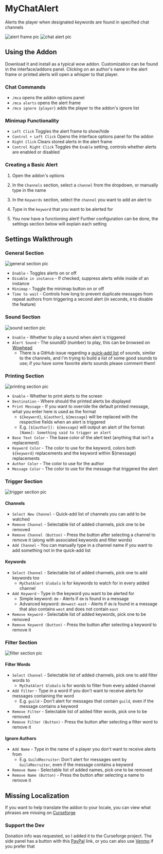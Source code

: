 # MyChatAlert

Alerts the player when designated keywords are found in specified chat channels

![alert frame pic]
![chat alert pic]

## Using the Addon

Download it and install as a typical wow addon. Customization can be found in the interface/addons panel. Clicking on an author's name in the alert frame or printed alerts will open a whisper to that player.

### Chat Commands

- `/mca` opens the addon options panel
- `/mca alerts` opens the alert frame
- `/mca ignore {player}` adds the player to the addon's ignore list

### Minimap Functionality

- `Left Click` Toggles the alert frame to show/hide
- `Control + Left Click` Opens the interface options panel for the addon
- `Right Click` Clears stored alerts in the alert frame
- `Control Right Click` Toggles the `Enable` setting, controls whether alerts are enabled or disabled

### Creating a Basic Alert

1) Open the addon's options

2) In the `Channels` section, select a `channel` from the dropdown, or manually type in the name

3) In the `Keywords` section, select the `channel` you want to add an alert to

4) Type in the `keyword` that you want to be alerted for

5) You now have a functioning alert! Further configuration can be done, the settings section below will explain each setting

## Settings Walkthrough

### General Section

![general section pic]

- `Enable` - Toggles alerts on or off
- `Disable in instance` - If checked, suppress alerts while inside of an instance
- `Minimap` - Toggle the minimap button on or off
- `Time to wait` - Controls how long to prevent duplicate messages from repeat authors from triggering a second alert (in seconds, `0` to disable the feature)

### Sound Section

![sound section pic]

- `Enable` - Whether to play a sound when alert is triggered
- `Alert Sound` - The soundID (number) to play, this can be browsed on [Wowhead][wowhead sound link]
  - There is a GitHub issue regarding a [quick-add list][github sound issue link] of sounds, similar to the channels, and I'm trying to build a list of some good sounds to use; if you have some favorite alerts sounds please comment them!

### Printing Section

![printing section pic]

- `Enable` - Whether to print alerts to the screen
- `Destination` - Where should the printed alerts be displayed
- `Print Message` - If you want to override the default printed message, what you enter here is used as the format
  - `${keyword}`, `${author}`, `${message}` will be replaced with the respective fields when an alert is triggered
  - E.g. `[${author}]: ${message}` will output an alert of the format: `[Name]: Something said to trigger an alert`
- `Base Text Color` - The base color of the alert text (anything that isn't a replacement)
- `Keyword Color` - The color to use for the keyword, colors both `${keyword}` replacements and the keyword within ${message} replacements
- `Author Color` - The color to use for the author
- `Message Color` - The color to use for the message that triggered the alert

### Trigger Section

![trigger section pic]

#### Channels

- `Select New Channel` - Quick-add list of channels you can add to be watched
- `Remove Channel` - Selectable list of added channels, pick one to be removed
- `Remove Channel (Button)` - Press the button after selecting a channel to remove it (along with associated keywords and filter words)
- `Add Channel` - You can manually type in a channel name if you want to add something not in the quick-add list

#### Keywords

- `Select Channel` - Selectable list of added channels, pick one to add keywords too
  - `MyChatAlert Globals` is for keywords to watch for in every added channel
- `Add Keyword` - Type in the keyword you want to be alerted for
  - Simple keyword: `dm` - Alerts if `dm` is found in a message
  - Advanced keyword: `dm+west-east` - Alerts if `dm` is found in a message that also contains `west` and does not contain `east`
- `Remove Keyword` - Selectable list of added keywords, pick one to be removed
- `Remove Keyword (Button)` - Press the button after selecting a keyword to remove it

### Filter Section

![filter section pic]

#### Filter Words

- `Select Channel` - Selectable list of added channels, pick one to add filter words to
  - `MyChatAlert Globals` is for words to filter from every added channel
- `Add Filter` - Type in a word if you don't want to receive alerts for messages containing the word
  - E.g. `guild` - Don't alert for messages that contain `guild`, even if the message contains a keyword
- `Remove Filter` - Selectable list of added filter words, pick one to be removed
- `Remove Filter (Button)` - Press the button after selecting a filter word to remove it

#### Ignore Authors

- `Add Name` - Type in the name of a player you don't want to receive alerts from
  - E.g. `GuildRecruiter`: Don't alert for messages sent by `GuildRecruiter`, even if the message contains a keyword
- `Remove Name` - Selectable list of added names, pick one to be removed
- `Remove Name (Button)` - Press the button after selecting a name to remove it

## Missing Localization

If you want to help translate the addon to your locale, you can view what phrases are missing on [Curseforge][curseforge localization link]

### Support the Dev

Donation info was requested, so I added it to the Curseforge project. The side panel has a button with this [PayPal][paypal link] link, or you can also use [Venmo][venmo link] if you prefer that

[alert frame pic]: https://raw.githubusercontent.com/brodyreeves/MyChatAlert/v2.5.0/Addon_Images/ss-alert-frame.png "Alert Frame"
[chat alert pic]: https://raw.githubusercontent.com/brodyreeves/MyChatAlert/v2.5.0/Addon_Images/ss-chat-alert.png "Printed Alert"
[general section pic]: https://raw.githubusercontent.com/brodyreeves/MyChatAlert/v2.5.0/Addon_Images/ss-settings-general.png "General Settings"
[sound section pic]: https://raw.githubusercontent.com/brodyreeves/MyChatAlert/v2.5.0/Addon_Images/ss-settings-sound.png "Sound Settings"
[printing section pic]: https://raw.githubusercontent.com/brodyreeves/MyChatAlert/v2.5.0/Addon_Images/ss-settings-printing.png "Printing Settings"
[trigger section pic]: https://raw.githubusercontent.com/brodyreeves/MyChatAlert/v2.5.0/Addon_Images/ss-settings-trigger.png "Trigger Settings"
[filter section pic]: https://raw.githubusercontent.com/brodyreeves/MyChatAlert/v2.5.0/Addon_Images/ss-settings-filter.png "Filter Settings"

[wowhead sound link]: https://classic.wowhead.com/sounds
[github sound issue link]: https://github.com/brodyreeves/MyChatAlert/issues/6
[curseforge localization link]: https://www.curseforge.com/wow/addons/mychatalert/localization
[paypal link]: https://www.paypal.com/cgi-bin/webscr?return=https://www.curseforge.com/projects/341693&cn=Add+special+instructions+to+the+addon+author()&business=brodyreeves%40gmail.com&bn=PP-DonationsBF:btn_donateCC_LG.gif:NonHosted&cancel_return=https://www.curseforge.com/projects/341693&lc=US&item_name=MyChatAlert+(from+curseforge.com)&cmd=_donations&rm=1&no_shipping=1&currency_code=USD
[venmo link]: https://venmo.com/BrodyReeves
